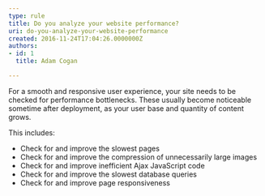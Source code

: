 ```yaml
---
type: rule
title: Do you analyze your website performance?
uri: do-you-analyze-your-website-performance
created: 2016-11-24T17:04:26.0000000Z
authors:
- id: 1
  title: Adam Cogan

---
```


For a smooth and responsive user experience, your site needs to be checked for performance bottlenecks. These usually become noticeable sometime after deployment, as your user base and quantity of content grows.

This includes:​
 
- Check for and improve the slowest pages
- Check for and improve the compression of unnecessarily large images
- Check for and improve inefficient Ajax JavaScript code
- Check for and improve the slowest database queries
- Check for and improve​ page responsiveness
